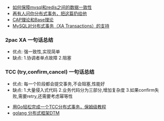 * [如何保障mysql和redis之间的数据一致性](https://juejin.cn/post/6844904073783689224)
* [再有人问你分布式事务，把这篇扔给他](https://juejin.cn/post/6844903647197806605#heading-15)
* [CAP理论和Base理论](https://zhuanlan.zhihu.com/p/335617791)
* [MySQL对分布式事务（XA Transactions）的支持](http://www.asktheway.org/2020/04/26/266/)

### 2pac XA 一句话总结
+ 优点: 强一致性,实现简单
+ 缺点: 1.协调者单点故障  2.阻塞

### TCC (try,confirm,cancel) 一句话总结
+ 优点: 每一个阶段都会提交事务,不会阻塞,性能好
+ 缺点: 1.大量侵入式代码 2.业务代码分为三部分,增加复杂度  3.如果confirm失败,需要retry,还需要考虑幂等性

* [用Go轻松完成一个TCC分布式事务，保姆级教程](https://segmentfault.com/a/1190000040331793)
* [golang 分布式框架DTM](https://github.com/dtm-labs/dtm)
